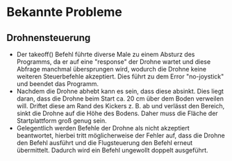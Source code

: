 # Bekannte Probleme
## Drohnensteuerung

- Der takeoff() Befehl führte diverse Male zu einem Absturz des Programms, da er auf eine "response" der Drohne wartet und diese Abfrage manchmal übersprungen wird, wodurch die Drohne keine weiteren Steuerbefehle akzeptiert. Dies führt zu dem Error "no-joystick" und beendet das Programm.
- Nachdem die Drohne abhebt kann es sein, dass diese absinkt. Dies liegt daran, dass die Drohne beim Start ca. 20 cm über dem Boden verweilen will. Driftet diese am Rand des Kickers z. B. ab und verlässt den Bereich, sinkt die Drohne auf die Höhe des Bodens. Daher muss die Fläche der Startplattform groß genug sein.
- Gelegentlich werden Befehle der Drohne als nicht akzeptiert beantwortet, hierbei tritt möglicherweise der Fehler auf, dass die Drohne den Befehl ausführt und die Flugsteuerung den Befehl erneut übermittelt. Dadurch wird ein Befehl ungewollt doppelt ausgeführt.
